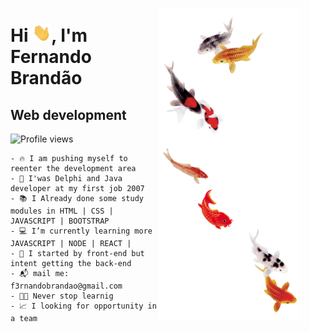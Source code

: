 <figure align="center">
   <img align="right" alt="an avatar" height="500em" width="227" src="akira.png">
 </figure>
 
   <h1>  Hi <img src="hi.gif" width="30px">, I'm Fernando Brandão</h1> 
   <h2> Web development</h2>
   
<p align="left"> <img src="https://komarev.com/ghpvc/?username=maykbrito&color=yellow" alt="Profile views" /> </p>
   
    - 🔥 I am pushing myself to reenter the development area 
    - 📜 I'was Delphi and Java developer at my first job 2007
    - 📚 I Already done some study modules in HTML | CSS | JAVASCRIPT | BOOTSTRAP 
    - 💻 I’m currently learning more JAVASCRIPT | NODE | REACT | 
    - 🔭 I started by front-end but intent getting the back-end
    - 📬 mail me: f3rnandobrandao@gmail.com
    - 🧑‍💻 Never stop learnig
    - 📈 I looking for opportunity in a team
    

